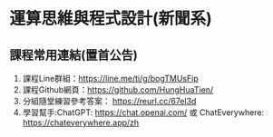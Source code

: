 # 運算思維與程式設計(新聞系)

## 課程常用連結(置首公告)

1. 課程Line群組：https://line.me/ti/g/bogTMUsFip
2. 課程Github網頁：https://github.com/HungHuaTien/
3. 分組隨堂練習參考答案： https://reurl.cc/67el3d
4. 學習幫手:ChatGPT: https://chat.openai.com/ 或 ChatEverywhere: https://chateverywhere.app/zh
